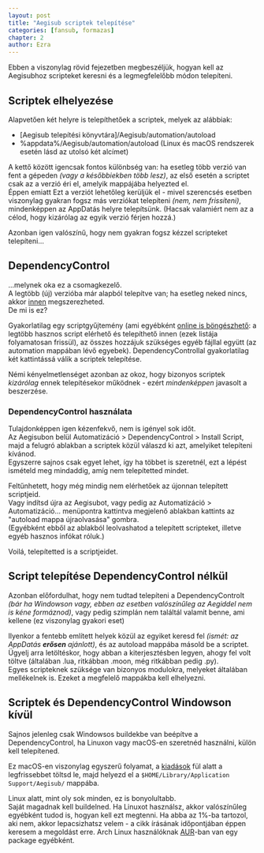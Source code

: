 ```yaml
---
layout: post
title: "Aegisub scriptek telepítése"
categories: [fansub, formazas]
chapter: 2
author: Ezra
---
```


Ebben a viszonylag rövid fejezetben megbeszéljük, hogyan kell az Aegisubhoz scripteket keresni és a legmegfelelőbb módon telepíteni.

## Scriptek elhelyezése
Alapvetően két helyre is telepíthetőek a scriptek, melyek az alábbiak:
- [Aegisub telepítési könyvtára]/Aegisub/automation/autoload
- %appdata%/Aegisub/automation/autoload (Linux és macOS rendszerek esetén lásd az utolsó két alcímet)

A kettő között igencsak fontos különbség van: ha esetleg több verzió van fent a gépeden *(vagy a későbbiekben több lesz)*, az első esetén a scriptet csak az a verzió éri el, amelyik mappájába helyezted el.  
Éppen emiatt Ezt a verziót lehetőleg kerüljük el - mivel szerencsés esetben viszonylag gyakran fogsz más verziókat telepíteni *(nem, nem frissíteni)*, mindenképpen az AppDatás helyre telepítsünk.
(Hacsak valamiért nem az a célod, hogy kizárólag az egyik verzió férjen hozzá.)

Azonban igen valószínű, hogy nem gyakran fogsz kézzel scripteket telepíteni...


## DependencyControl
...melynek oka ez a csomagkezelő.  
A legtöbb (új) verzióba már alapból telepítve van; ha esetleg neked nincs, akkor [innen](https://github.com/TypesettingTools/DependencyControl) megszerezheted.  
De mi is ez?

Gyakorlatilag egy scriptgyűjtemény (ami egyébként [online is böngészhető](https://typesettingtools.github.io/depctrl-browser/):
a legtöbb hasznos script elérhető és telepíthető innen (ezek listája folyamatosan frissül), az összes hozzájuk szükséges egyéb fájllal együtt (az automation mappában lévő egyebek).
DependencyControllal gyakorlatilag két kattintássá válik a scriptek telepítése.

Némi kényelmetlenséget azonban az okoz, hogy bizonyos scriptek *kizárólag* ennek telepítésekor működnek - ezért *mindenképpen* javasolt a beszerzése.

### DependencyControl használata
Tulajdonképpen igen kézenfekvő, nem is igényel sok időt.  
Az Aegisubon belül Automatizáció > DependencyControl > Install Script, majd a felugró ablakban a scriptek közül válaszd ki azt, amelyiket telepíteni kívánod.  
Egyszerre sajnos csak egyet lehet, így ha többet is szeretnél, ezt a lépést ismételd meg mindaddig, amíg nem telepítetted mindet.

Feltűnhetett, hogy még mindig nem elérhetőek az újonnan telepített scriptjeid.  
Vagy indítsd újra az Aegisubot, vagy pedig az Automatizáció > Automatizáció... menüpontra kattintva megjelenő ablakban kattints az "autoload mappa újraolvasása" gombra.  
(Egyébként ebből az ablakból leolvashatod a telepített scripteket, illetve egyéb hasznos infókat róluk.)

Voilá, telepítetted is a scriptjeidet.


## Script telepítése DependencyControl nélkül
Azonban előfordulhat, hogy nem tudtad telepíteni a DependencyControlt *(bár ha Windowson vagy, ebben az esetben valószínűleg az Aegiddel nem is kéne formáznod)*, vagy pedig szimplán nem találtál valamit benne, ami kellene (ez viszonylag gyakori eset)

Ilyenkor a fentebb említett helyek közül az egyiket keresd fel *(ismét: az AppDatás **erősen** ajánlott)*, és az autoload mappába másold be a scriptet.
Ügyelj arra letöltéskor, hogy abban a kiterjesztésben legyen, ahogy fel volt töltve (általában .lua, ritkábban .moon, még ritkábban pedig .py).  
Egyes scripteknek szüksége van bizonyos modulokra, melyeket általában mellékelnek is. Ezeket a megfelelő mappákba kell elhelyezni.


## Scriptek és DependencyControl Windowson kívül
Sajnos jelenleg csak Windowsos buildekbe van beépítve a DependencyControl, ha Linuxon vagy macOS-en szeretnéd használni, külön kell telepítened.

Ez macOS-en viszonylag egyszerű folyamat, a [kiadások](https://github.com/TypesettingTools/DependencyControl/releases) fül alatt a legfrissebbet töltsd le, majd helyezd el a `$HOME/Library/Application Support/Aegisub/` mappába.

Linux alatt, mint oly sok minden, ez is bonyolultabb.  
Saját magadnak kell buildelned. Ha Linuxot használsz, akkor valószínűleg egyébként tudod is, hogyan kell ezt megtenni.
Ha abba az 1%-ba tartozol, aki nem, akkor lepacsizhatsz velem - a cikk írásának időpontjában éppen keresem a megoldást erre. Arch Linux használóknak [AUR](https://aur.archlinux.org/packages/aegisub-dependency-control)-ban van egy package egyébként.